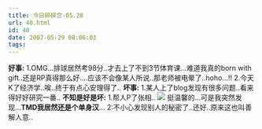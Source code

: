 ```yaml
---
title: 今日碎碎念-05.28
url: 40.html
id: 40
date: 2007-05-29 00:06:03
tags:
---
```


**好事:** 1.OMG...排球居然考98分..才去上了不到3节体育课...难道我真的born with gift..还是RP真得那么好....应该不会像某人所说..那老师被电晕了..hoho...!! 2.今天K了经济学..唉..终于有点心安理得了.. **坏事:** 1.某人上了blog发现有很多问题..看来得好好研究一番.. **不知是好是坏:** 1.帮人P了张相.. ![](http://www.tracy2.cn/gallery/images/31.jpg) 挺温馨的...可是我突然发现...**TMD我居然还是个单身汉**... 2:不小心发现别人的秘密了..还好..原来这也叫善解人意..